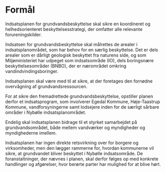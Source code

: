 # Formål

Indsatsplanen for grundvandsbeskyttelse skal sikre en koordineret og helhedsorienteret beskyttelsesstrategi, der omfatter alle relevante forureningskilder.

Indsatsen for grundvandsbeskyttelse skal målrettes de arealer i indsatsplanområdet, som har behov for en særlig beskyttelse. Det er dels arealer som er dårligt geologisk beskyttet fra naturens side, og som Miljøministeriet har udpeget som indsatsområde (IO), dels boringsnære beskyttelsesområder (BNBO), der er nærområdet omkring vandindvindingsboringer. 

Indsatsplanen skal være med til at sikre, at der foretages den fornødne overvågning af grundvandsressourcen. 
 
For at sikre den fremadrettede grundvandsbeskyttelse, opstiller planen derfor et indsatsprogram, som involverer Egedal Kommune, Høje-Taastrup Kommune, vandforsyningerne samt lodsejere inden for de særligt sårbare områder i Nybølle indsatsplanområdet.

Endelig skal indsatsplanen bidrage til et styrket samarbejdet på grundvandsområdet, både mellem vandværker og myndigheder og myndighederne imellem. 

Indsatsplanen har ingen direkte retsvirkning over for borgere og virksomheder, men
den lægger rammerne for, hvordan kommunerne vil sikre, at grundvandet bliver beskyttet
i Nybølle indsatsområde. De foranstaltninger, der nævnes i planen, skal derfor følges
op med konkrete handlinger og afgørelser, hvor berørte parter har mulighed for at blive
hørt.
